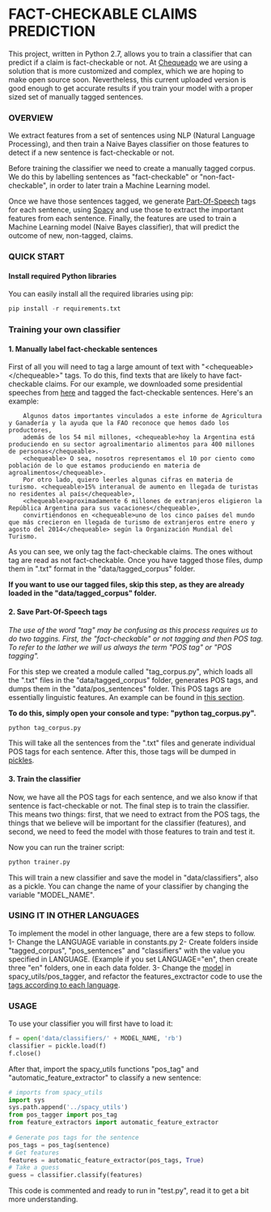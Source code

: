 <h1>FACT-CHECKABLE CLAIMS PREDICTION</h1>

This project, written in Python 2.7, allows you to train a classifier that can predict if a claim is fact-checkable or not.
At <a href="https://chequeado.com">Chequeado</a> we are using a solution that is more customized and complex, which we are hoping to make open source soon. Nevertheless, this current uploaded version is good enough to get accurate results if you train your model with a proper sized set of manually tagged sentences.

<h3>OVERVIEW</h3>

We extract features from a set of sentences using NLP (Natural Language Processing), and then train a Naive Bayes classifier on those features to detect if a new sentence is fact-checkable or not.

Before training the classifier we need to create a manually tagged corpus. We do this by labelling sentences as "fact-checkable" or "non-fact-checkable", in order to later train a Machine Learning model. 

Once we have those sentences tagged, we generate <a href="https://en.wikipedia.org/wiki/Part-of-speech_tagging">Part-Of-Speech</a> tags for each sentence, using <a href="https://spacy.io/models/">Spacy</a> and use those to extract the important features from each sentence. Finally, the features are used to train a Machine Learning model (Naive Bayes classifier), that will predict the outcome of new, non-tagged, claims.


<h3>QUICK START</h3>

<h4>Install required Python libraries</h4>

You can easily install all the required libraries using pip:

```python
pip install -r requirements.txt
```

<h3>Training your own classifier</h3>

<h4>1. Manually label fact-checkable sentences</h4>

First of all you will need to tag a large amount of text with "\<chequeable\>\</chequeable\>" tags. 
To do this, find texts that are likely to have fact-checkable claims. For our example, we downloaded some presidential speeches from <a href="https://www.casarosada.gob.ar/informacion/discursos">here</a> and tagged the fact-checkable sentences. Here's an example:

        Algunos datos importantes vinculados a este informe de Agricultura y Ganadería y la ayuda que la FAO reconoce que hemos dado los productores, 
        además de los 54 mil millones, <chequeable>hoy la Argentina está produciendo en su sector agroalimentario alimentos para 400 millones de personas</chequeable>.
        <chequeable> O sea, nosotros representamos el 10 por ciento como población de lo que estamos produciendo en materia de agroalimentos</chequeable>. 
        Por otro lado, quiero leerles algunas cifras en materia de turismo. <chequeable>15% interanual de aumento en llegada de turistas no residentes al país</chequeable>, 
        <chequeable>aproximadamente 6 millones de extranjeros eligieron la República Argentina para sus vacaciones</chequeable>, 
        convirtiéndonos en <chequeable>uno de los cinco países del mundo que más crecieron en llegada de turismo de extranjeros entre enero y agosto del 2014</chequeable> según la Organización Mundial del Turismo.

As you can see, we only tag the fact-checkable claims. The ones without tag are read as not fact-checkable.
Once you have tagged those files, dump them in ".txt" format in the "data/tagged_corpus" folder. 


<b>If you want to use our tagged files, skip this step, as they are already loaded in the "data/tagged_corpus" folder.</b>

<h4>2. Save Part-Of-Speech tags</h4>

<i>The use of the word "tag" may be confusing as this process requires us to do two taggins. First, the "fact-checkable" or not tagging and then POS tag. To refer to the lather we will us always the term "POS tag" or "POS tagging".</i>

For this step we created a module called "tag_corpus.py", which loads all the ".txt" files in the "data/tagged_corpus" folder, generates POS tags, and dumps them in the "data/pos_sentences" folder.
This POS tags are essentially linguistic features. An example can be found in <a href="https://spacy.io/usage/linguistic-features#section-pos-tagging">this section</a>.

<b>To do this, simply open your console and type: "python tag_corpus.py". </b>

```python
python tag_corpus.py
```

This will take all the sentences from the ".txt" files and generate individual POS tags for each sentence. After this, those tags will be dumped in <a href="https://docs.python.org/2/library/pickle.html">pickles</a>.


<h4>3. Train the classifier</h4>

Now, we have all the POS tags for each sentence, and we also know if that sentence is fact-checkable or not.
The final step is to train the classifier. This means two things: first, that we need to extract from the POS tags, the things that we believe will be important for the classifier (features), and second, we need to feed the model with those features to train and test it.

Now you can run the trainer script:

```python
python trainer.py
```

This will train a new classifier and save the model in "data/classifiers", also as a pickle. You can change the name of your classifier by changing the variable "MODEL_NAME".

<h3>USING IT IN OTHER LANGUAGES</h3> 

To implement the model in other language, there are a few steps to follow.
1- Change the LANGUAGE variable in constants.py
2- Create folders inside "tagged_corpus", "pos_sentences" and "classifiers" with the value you specified in LANGUAGE. (Example if you set LANGUAGE="en", then create three "en" folders, one in each data folder.
3- Change the <a href="https://spacy.io/usage/models#section-available">model</a> in spacy_utils/pos_tagger, and refactor the features_exctractor code to use the <a href="https://spacy.io/api/annotation#section-pos-tagging">tags according to each language</a>. 

<h3> USAGE </h3>
To use your classifier you will first have to load it:

```python
f = open('data/classifiers/' + MODEL_NAME, 'rb')
classifier = pickle.load(f)
f.close()
```

After that, import the spacy_utils functions "pos_tag" and "automatic_feature_extractor" to classify a new sentence:
```python
# imports from spacy_utils
import sys
sys.path.append('../spacy_utils')
from pos_tagger import pos_tag
from feature_extractors import automatic_feature_extractor
        
# Generate pos tags for the sentence
pos_tags = pos_tag(sentence)
# Get features
features = automatic_feature_extractor(pos_tags, True)
# Take a guess
guess = classifier.classify(features)
```

This code is commented and ready to run in "test.py", read it to get a bit more understanding.
